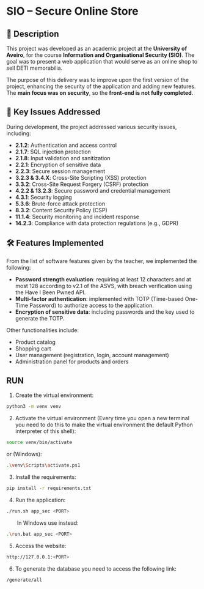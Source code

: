 # SIO – Secure Online Store

## 📌 Description

This project was developed as an academic project at the **University of Aveiro**, for the course **Information and Organisational Security (SIO)**. The goal was to present a web application that would serve as an online shop to sell DETI memorabilia.  

The purpose of this delivery was to improve upon the first version of the project, enhancing the security of the application and adding new features. The **main focus was on security**, so the **front-end is not fully completed**.

## 🔐 Key Issues Addressed

During development, the project addressed various security issues, including:

- **2.1.2**: Authentication and access control  
- **2.1.7**: SQL injection protection  
- **2.1.8**: Input validation and sanitization  
- **2.2.1**: Encryption of sensitive data  
- **2.2.3**: Secure session management  
- **3.2.3 & 3.4.X**: Cross-Site Scripting (XSS) protection  
- **3.3.2**: Cross-Site Request Forgery (CSRF) protection  
- **4.2.2 & 13.2.3**: Secure password and credential management  
- **4.3.1**: Security logging  
- **5.3.6**: Brute-force attack protection  
- **8.3.2**: Content Security Policy (CSP)  
- **11.1.4**: Security monitoring and incident response  
- **14.2.3**: Compliance with data protection regulations (e.g., GDPR)

## 🛠 Features Implemented

From the list of software features given by the teacher, we implemented the following:

- **Password strength evaluation**: requiring at least 12 characters and at most 128 according to v2.1 of the ASVS, with breach verification using the Have I Been Pwned API.  
- **Multi-factor authentication**: implemented with TOTP (Time-based One-Time Password) to authorize access to the application.  
- **Encryption of sensitive data**: including passwords and the key used to generate the TOTP.  

Other functionalities include:

- Product catalog  
- Shopping cart  
- User management (registration, login, account management)  
- Administration panel for products and orders

## RUN

1. Create the virtual environment:
```bash
python3 -m venv venv
```
2. Activate the virtual environment (Every time you open a new terminal you need to do this to make the virtual environment the default Python interpreter of this shell):
```bash
source venv/bin/activate
```
or (Windows):
```bash
.\venv\Scripts\activate.ps1
```

3. Install the requirements:
```bash
pip install -r requirements.txt
```

4. Run the application:

```bash
./run.sh app_sec <PORT>
```

&emsp;&emsp;In Windows use instead:

```bash
.\run.bat app_sec <PORT>
```
5. Access the website:

```bash
http://127.0.0.1:<PORT>
```

6. To generate the database you need to access the following link:

```bash
/generate/all
```

